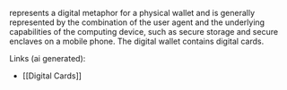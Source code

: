 represents a digital metaphor for a physical wallet and is generally represented by the combination of the user agent and the underlying capabilities of the computing device, such as secure storage and secure enclaves on a mobile phone. The digital wallet contains digital cards.

Links (ai generated):
 - [[Digital Cards]]

